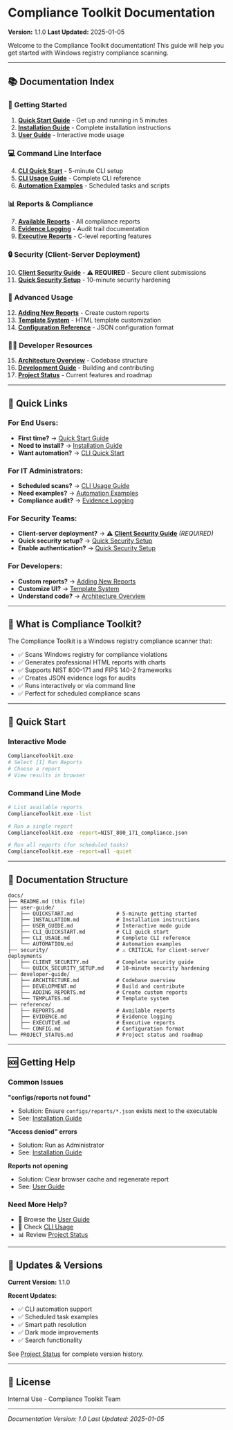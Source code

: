 # Compliance Toolkit Documentation

**Version:** 1.1.0
**Last Updated:** 2025-01-05

Welcome to the Compliance Toolkit documentation! This guide will help you get started with Windows registry compliance scanning.

---

## 📚 Documentation Index

### 🚀 Getting Started

1. **[Quick Start Guide](user-guide/QUICKSTART.md)** - Get up and running in 5 minutes
2. **[Installation Guide](user-guide/INSTALLATION.md)** - Complete installation instructions
3. **[User Guide](user-guide/USER_GUIDE.md)** - Interactive mode usage

### 💻 Command Line Interface

4. **[CLI Quick Start](user-guide/CLI_QUICKSTART.md)** - 5-minute CLI setup
5. **[CLI Usage Guide](user-guide/CLI_USAGE.md)** - Complete CLI reference
6. **[Automation Examples](user-guide/AUTOMATION.md)** - Scheduled tasks and scripts

### 📊 Reports & Compliance

7. **[Available Reports](reference/REPORTS.md)** - All compliance reports
8. **[Evidence Logging](reference/EVIDENCE.md)** - Audit trail documentation
9. **[Executive Reports](reference/EXECUTIVE.md)** - C-level reporting features

### 🔒 Security (Client-Server Deployment)

10. **[Client Security Guide](security/CLIENT_SECURITY.md)** - ⚠️ **REQUIRED** - Secure client submissions
11. **[Quick Security Setup](security/QUICK_SECURITY_SETUP.md)** - 10-minute security hardening

### 🔧 Advanced Usage

12. **[Adding New Reports](developer-guide/ADDING_REPORTS.md)** - Create custom reports
13. **[Template System](developer-guide/TEMPLATES.md)** - HTML template customization
14. **[Configuration Reference](reference/CONFIG.md)** - JSON configuration format

### 👨‍💻 Developer Resources

15. **[Architecture Overview](developer-guide/ARCHITECTURE.md)** - Codebase structure
16. **[Development Guide](developer-guide/DEVELOPMENT.md)** - Building and contributing
17. **[Project Status](PROJECT_STATUS.md)** - Current features and roadmap

---

## 🎯 Quick Links

### For End Users:
- **First time?** → [Quick Start Guide](user-guide/QUICKSTART.md)
- **Need to install?** → [Installation Guide](user-guide/INSTALLATION.md)
- **Want automation?** → [CLI Quick Start](user-guide/CLI_QUICKSTART.md)

### For IT Administrators:
- **Scheduled scans?** → [CLI Usage Guide](user-guide/CLI_USAGE.md)
- **Need examples?** → [Automation Examples](user-guide/AUTOMATION.md)
- **Compliance audit?** → [Evidence Logging](reference/EVIDENCE.md)

### For Security Teams:
- **Client-server deployment?** → ⚠️ **[Client Security Guide](security/CLIENT_SECURITY.md)** *(REQUIRED)*
- **Quick security setup?** → [Quick Security Setup](security/QUICK_SECURITY_SETUP.md)
- **Enable authentication?** → [Quick Security Setup](security/QUICK_SECURITY_SETUP.md#critical-first-steps)

### For Developers:
- **Custom reports?** → [Adding New Reports](developer-guide/ADDING_REPORTS.md)
- **Customize UI?** → [Template System](developer-guide/TEMPLATES.md)
- **Understand code?** → [Architecture Overview](developer-guide/ARCHITECTURE.md)

---

## 📖 What is Compliance Toolkit?

The Compliance Toolkit is a Windows registry compliance scanner that:

- ✅ Scans Windows registry for compliance violations
- ✅ Generates professional HTML reports with charts
- ✅ Supports NIST 800-171 and FIPS 140-2 frameworks
- ✅ Creates JSON evidence logs for audits
- ✅ Runs interactively or via command line
- ✅ Perfect for scheduled compliance scans

---

## 🏃 Quick Start

### Interactive Mode
```bash
ComplianceToolkit.exe
# Select [1] Run Reports
# Choose a report
# View results in browser
```

### Command Line Mode
```bash
# List available reports
ComplianceToolkit.exe -list

# Run a single report
ComplianceToolkit.exe -report=NIST_800_171_compliance.json

# Run all reports (for scheduled tasks)
ComplianceToolkit.exe -report=all -quiet
```

---

## 📁 Documentation Structure

```
docs/
├── README.md (this file)
├── user-guide/
│   ├── QUICKSTART.md              # 5-minute getting started
│   ├── INSTALLATION.md            # Installation instructions
│   ├── USER_GUIDE.md              # Interactive mode guide
│   ├── CLI_QUICKSTART.md          # CLI quick start
│   ├── CLI_USAGE.md               # Complete CLI reference
│   └── AUTOMATION.md              # Automation examples
├── security/                      # ⚠️ CRITICAL for client-server deployments
│   ├── CLIENT_SECURITY.md         # Complete security guide
│   └── QUICK_SECURITY_SETUP.md    # 10-minute security hardening
├── developer-guide/
│   ├── ARCHITECTURE.md            # Codebase overview
│   ├── DEVELOPMENT.md             # Build and contribute
│   ├── ADDING_REPORTS.md          # Create custom reports
│   └── TEMPLATES.md               # Template system
├── reference/
│   ├── REPORTS.md                 # Available reports
│   ├── EVIDENCE.md                # Evidence logging
│   ├── EXECUTIVE.md               # Executive reports
│   └── CONFIG.md                  # Configuration format
└── PROJECT_STATUS.md              # Project status and roadmap
```

---

## 🆘 Getting Help

### Common Issues

**"configs/reports not found"**
- Solution: Ensure `configs/reports/*.json` exists next to the executable
- See: [Installation Guide](user-guide/INSTALLATION.md#troubleshooting)

**"Access denied" errors**
- Solution: Run as Administrator
- See: [Installation Guide](user-guide/INSTALLATION.md#permissions)

**Reports not opening**
- Solution: Clear browser cache and regenerate report
- See: [User Guide](user-guide/USER_GUIDE.md#troubleshooting)

### Need More Help?

- 📖 Browse the [User Guide](user-guide/USER_GUIDE.md)
- 🔧 Check [CLI Usage](user-guide/CLI_USAGE.md)
- 📊 Review [Project Status](PROJECT_STATUS.md)

---

## 🔄 Updates & Versions

**Current Version:** 1.1.0

**Recent Updates:**
- ✅ CLI automation support
- ✅ Scheduled task examples
- ✅ Smart path resolution
- ✅ Dark mode improvements
- ✅ Search functionality

See [Project Status](PROJECT_STATUS.md) for complete version history.

---

## 📝 License

Internal Use - Compliance Toolkit Team

---

*Documentation Version: 1.0*
*Last Updated: 2025-01-05*
